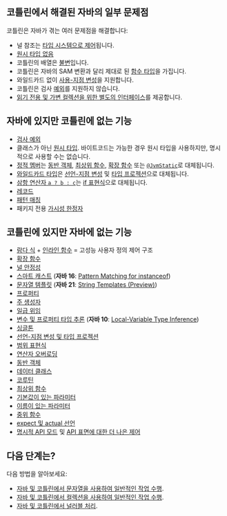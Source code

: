 [//]: # (title: 자바와 코틀린 비교)

## 코틀린에서 해결된 자바의 일부 문제점

코틀린은 자바가 겪는 여러 문제점을 해결합니다:

*   널 참조는 [타입 시스템으로 제어](null-safety.md)됩니다.
*   [원시 타입 없음](java-interop.md#java-generics-in-kotlin)
*   코틀린의 배열은 [불변](arrays.md)입니다.
*   코틀린은 자바의 SAM 변환과 달리 제대로 된 [함수 타입](lambdas.md#function-types)을 가집니다.
*   와일드카드 없이 [사용-지점 변성](generics.md#use-site-variance-type-projections)을 지원합니다.
*   코틀린은 검사 [예외](exceptions.md)를 지원하지 않습니다.
*   [읽기 전용 및 가변 컬렉션을 위한 별도의 인터페이스](collections-overview.md)를 제공합니다.

## 자바에 있지만 코틀린에 없는 기능

*   [검사 예외](exceptions.md)
*   클래스가 아닌 [원시 타입](basic-types.md). 바이트코드는 가능한 경우 원시 타입을 사용하지만, 명시적으로 사용할 수는 없습니다.
*   [정적 멤버](classes.md)는 [동반 객체](object-declarations.md#companion-objects), [최상위 함수](functions.md), [확장 함수](extensions.md#extension-functions) 또는 [`@JvmStatic`](java-to-kotlin-interop.md#static-methods)로 대체됩니다.
*   [와일드카드 타입](generics.md)은 [선언-지점 변성](generics.md#declaration-site-variance) 및 [타입 프로젝션](generics.md#type-projections)으로 대체됩니다.
*   [삼항 연산자 `a ? b : c`](control-flow.md#if-expression)는 [if 표현식](control-flow.md#if-expression)으로 대체됩니다.
*   [레코드](https://openjdk.org/jeps/395)
*   [패턴 매칭](https://openjdk.org/projects/amber/design-notes/patterns/pattern-matching-for-java)
*   패키지 전용 [가시성 한정자](visibility-modifiers.md)

## 코틀린에 있지만 자바에 없는 기능

*   [람다 식](lambdas.md) + [인라인 함수](inline-functions.md) = 고성능 사용자 정의 제어 구조
*   [확장 함수](extensions.md)
*   [널 안정성](null-safety.md)
*   [스마트 캐스트](typecasts.md) (**자바 16**: [Pattern Matching for instanceof](https://openjdk.org/jeps/394))
*   [문자열 템플릿](strings.md) (**자바 21**: [String Templates (Preview)](https://openjdk.org/jeps/430))
*   [프로퍼티](properties.md)
*   [주 생성자](classes.md)
*   [일급 위임](delegation.md)
*   [변수 및 프로퍼티 타입 추론](basic-types.md) (**자바 10**: [Local-Variable Type Inference](https://openjdk.org/jeps/286))
*   [싱글톤](object-declarations.md)
*   [선언-지점 변성 및 타입 프로젝션](generics.md)
*   [범위 표현식](ranges.md)
*   [연산자 오버로딩](operator-overloading.md)
*   [동반 객체](classes.md#companion-objects)
*   [데이터 클래스](data-classes.md)
*   [코루틴](coroutines-overview.md)
*   [최상위 함수](functions.md)
*   [기본값이 있는 파라미터](functions.md#parameters-with-default-values)
*   [이름이 있는 파라미터](functions.md#named-arguments)
*   [중위 함수](functions.md#infix-notation)
*   [expect 및 actual 선언](https://www.jetbrains.com/help/kotlin-multiplatform-dev/multiplatform-expect-actual.html)
*   [명시적 API 모드](whatsnew14.md#explicit-api-mode-for-library-authors) 및 [API 표면에 대한 더 나은 제어](opt-in-requirements.md)

## 다음 단계는?

다음 방법을 알아보세요:
*   [자바 및 코틀린에서 문자열을 사용하여 일반적인 작업 수행](java-to-kotlin-idioms-strings.md).
*   [자바 및 코틀린에서 컬렉션을 사용하여 일반적인 작업 수행](java-to-kotlin-collections-guide.md).
*   [자바 및 코틀린에서 널러블 처리](java-to-kotlin-nullability-guide.md).